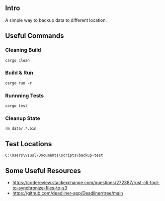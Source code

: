 ## Intro

A simple way to backup data to different location.

## Useful Commands

### Cleaning Build

```
cargo clean
```

### Build & Run

```
cargo run -r
```

### Runnning Tests

```
cargo test
```

### Cleanup State

```
rm data/.*.bin
```

## Test Locations

```
C:\Users\vsusl\Documents\scripts\backup-test
```

## Some Useful Resources

* https://codereview.stackexchange.com/questions/272387/rust-cli-tool-to-synchronize-files-to-s3
* https://github.com/deadliner-app/Deadliner/tree/main
